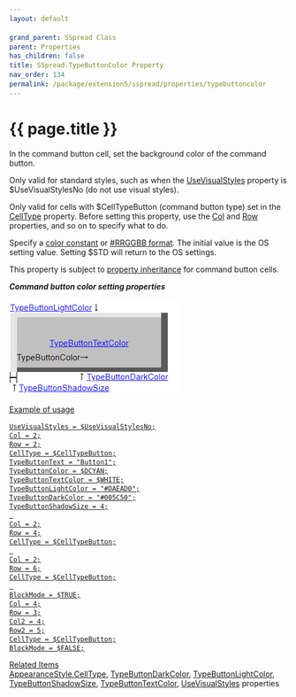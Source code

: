 ```yaml
---
layout: default

grand_parent: SSpread Class
parent: Properties
has_children: false
title: SSpread.TypeButtonColor Property
nav_order: 134
permalink: /package/extension5/sspread/properties/typebuttoncolor
---
```

# {{ page.title }}

In the command button cell, set the background color of the command button.

Only valid for standard styles, such as when the <a href="/package/extension5/sspread/properties/usevisualstyles">UseVisualStyles</a> property is $UseVisualStylesNo (do not use visual styles).

Only valid for cells with $CellTypeButton (command button type) set in the <a href="/package/extension5/sspread/properties/celltype">CellType</a> property.
Before setting this property, use the <a href="/package/extension5/sspread/properties/col">Col</a> and <a href="/package/extension5/sspread/properties/row">Row</a> properties, and so on to specify what to do.

Specify a <a href="/base/color">color constant</a> or <a href="package/extension5/sspread/#this-classs-unique-color-handling-rrggbb-format">#RRGGBB format</a>.
The initial value is the OS setting value. Setting $STD will return to the OS settings.

This property is subject to <a href="/package/extension5/sspread/properties/celltype#property-inheritance-for-each-cell-data-type">property inheritance</a> for command button cells.

***Command button color setting properties***

<a href="/img/Package/Ext5-SSpread-TypeButtonColor.PNG" target="_blank">
<img src="/img/Package/Ext5-SSpread-TypeButtonColor.PNG" alt="login image">

Example of usage<br>
```
UseVisualStyles = $UseVisualStylesNo;
Col = 2;
Row = 2;
CellType = $CellTypeButton;
TypeButtonText = "Button1";
TypeButtonColor = $DCYAN;
TypeButtonTextColor = $WHITE;
TypeButtonLightColor = "#DAEAD0";
TypeButtonDarkColor = "#005C50";
TypeButtonShadowSize = 4;
 
Col = 2;
Row = 4;
CellType = $CellTypeButton;
 
Col = 2;
Row = 6;
CellType = $CellTypeButton;
 
BlockMode = $TRUE;
Col = 4;
Row = 3;
Col2 = 4;
Row2 = 5;
CellType = $CellTypeButton;
BlockMode = $FALSE;
```

Related Items<br>
<a href="/package/extension5/sspread/properties/apperancestyle">AppearanceStyle</a>,<a href="/package/extension5/sspread/properties/celltype">CellType</a>, <a href="/package/extension5/sspread/properties/typebuttondarkcolor">TypeButtonDarkColor</a>, <a href="/package/extension5/sspread/properties/typebuttonlightcolor">TypeButtonLightColor</a>, <a href="/package/extension5/sspread/properties/typebuttonshadowsize">TypeButtonShadowSize</a>, <a href="/package/extension5/sspread/properties/typebuttontextcolor">TypeButtonTextColor</a>, <a href="/package/extension5/sspread/properties/usevisualstyles">UseVisualStyles</a> properties